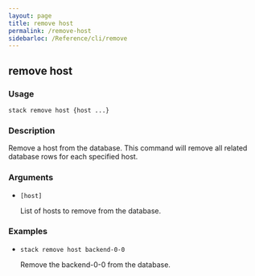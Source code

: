 ```yaml
---
layout: page
title: remove host
permalink: /remove-host
sidebarloc: /Reference/cli/remove
---
```


## remove host

### Usage

`stack remove host {host ...}`

### Description

Remove a host from the database. This command will remove all
	related database rows for each specified host.

### Arguments

* `[host]`

   List of hosts to remove from the database.


### Examples

* `stack remove host backend-0-0`

   Remove the backend-0-0 from the database.



